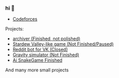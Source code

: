 ### hi 👋
- <a href="https://codeforces.com/profile/brezhart">Codeforces</a>

Projects:
- <a href="https://brezhart.github.io/archiver"> archiver (Finished, not polished) </a>
- <a href="https://brezhart.github.io/brzhtGame"> Stardew Valley-like game (Not Finished/Paused) </a>
- <a href="https://vk.com/theredditbot">Reddit bot for VK (Closed) </a>
- <a href="https://brezhart.github.io/gravity">Gravity simulator (Not Finished) </a>
- <a href="https://brezhart.github.io/SnakeGame"> Ai SnakeGame Finished </a>

And many more small projects

